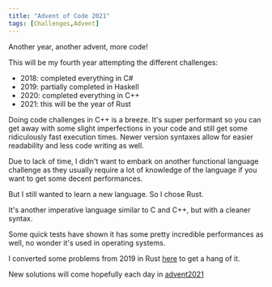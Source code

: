 ```yaml
---
title: "Advent of Code 2021"
tags: [Challenges,Advent]
---
```

Another year, another advent, more code!

This will be my fourth year attempting the different challenges:

- 2018: completed everything in C#
- 2019: partially completed in Haskell
- 2020: completed everything in C++
- 2021: this will be the year of Rust

Doing code challenges in C++ is a breeze. It's super performant so you can get away with some slight imperfections in your code and still get some ridiculously fast execution times. Newer version syntaxes allow for easier readability and less code writing as well.

Due to lack of time, I didn't want to embark on another functional language challenge as they usually require a lot of knowledge of the language if you want to get some decent performances.

But I still wanted to learn a new language. So I chose Rust.

It's another imperative language similar to C and C++, but with a cleaner syntax.

Some quick tests have shown it has some pretty incredible performances as well, no wonder it's used in operating systems.

I converted some problems from 2019 in Rust [here](https://github.com/lavoiecsh/lavoiecsh.github.io/tree/master/code/advent2019/rust) to get a hang of it.

New solutions will come hopefully each day in [advent2021](https://github.com/lavoiecsh/lavoiecsh.github.io/tree/master/code/advent2021)
